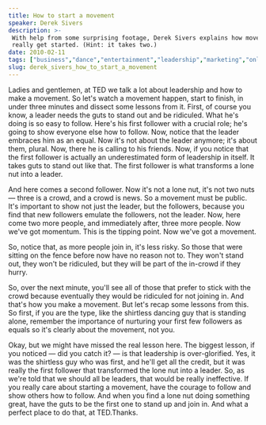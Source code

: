 ```yaml
---
title: How to start a movement
speaker: Derek Sivers
description: >-
 With help from some surprising footage, Derek Sivers explains how movements
 really get started. (Hint: it takes two.)
date: 2010-02-11
tags: ["business","dance","entertainment","leadership","marketing","online-video"]
slug: derek_sivers_how_to_start_a_movement
---
```


Ladies and gentlemen, at TED we talk a lot about leadership and how to make a movement. So
let's watch a movement happen, start to finish, in under three minutes and dissect some
lessons from it. First, of course you know, a leader needs the guts to stand out and be
ridiculed. What he's doing is so easy to follow. Here's his first follower with a crucial
role; he's going to show everyone else how to follow. Now, notice that the leader embraces
him as an equal. Now it's not about the leader anymore; it's about them, plural. Now,
there he is calling to his friends. Now, if you notice that the first follower is actually
an underestimated form of leadership in itself. It takes guts to stand out like that. The
first follower is what transforms a lone nut into a leader.

And here comes a second follower. Now it's not a lone nut, it's not two nuts — three is a
crowd, and a crowd is news. So a movement must be public. It's important to show not just
the leader, but the followers, because you find that new followers emulate the followers,
not the leader. Now, here come two more people, and immediately after, three more people.
Now we've got momentum. This is the tipping point. Now we've got a movement.

So, notice that, as more people join in, it's less risky. So those that were sitting on
the fence before now have no reason not to. They won't stand out, they won't be ridiculed,
but they will be part of the in-crowd if they hurry.

So, over the next minute, you'll see all of those that prefer to stick with the crowd
because eventually they would be ridiculed for not joining in. And that's how you make a
movement. But let's recap some lessons from this. So first, if you are the type, like the
shirtless dancing guy that is standing alone, remember the importance of nurturing your
first few followers as equals so it's clearly about the movement, not you.

Okay, but we might have missed the real lesson here. The biggest lesson, if you noticed —
did you catch it? — is that leadership is over-glorified. Yes, it was the shirtless guy
who was first, and he'll get all the credit, but it was really the first follower that
transformed the lone nut into a leader. So, as we're told that we should all be leaders,
that would be really ineffective. If you really care about starting a movement, have the
courage to follow and show others how to follow. And when you find a lone nut doing
something great, have the guts to be the first one to stand up and join in. And what a
perfect place to do that, at TED.Thanks.

<!--
ad_duration=3.33
event="TED2010"
external_start_time=0
has_talk_citation=0
intro_duration=11.82
is_subtitle_required="False"
is_talk_featured="True"
language="en"
language_swap="False"
native_language="en"
number_of_related_talks=6
number_of_speakers=1
number_of_subtitled_videos=64
number_of_tags=6
number_of_talk_download_languages=66
number_of_talk_more_resources=0
number_of_talk_recommendations=1
number_of_talks_take_actions=0
post_ad_duration=0.83
published_timestamp="2010-04-01 06:54:00"
recording_date="2010-02-11"
speaker_description="Entrepreneur"
speaker_is_published=1
speaker_name="Derek Sivers"
speaker_what_others_say="Derek Sivers is changing the way music is bought and sold. A musicians' savior. One of the last music-business folk heroes."
talk_more_resources=[]
talk_name="How to start a movement"
talk_recommendations_blurb="Two of Sivers' must-read books on how movements form."
talks_tags=["business","dance","entertainment","leadership","marketing","online-video"]
talks_take_action=[]
url_audio="https://download.ted.com/talks/DerekSivers_2010U.mp3?apikey=acme-roadrunner"
url_photo_speaker="https://pe.tedcdn.com/images/ted/144960_254x191.jpg"
url_photo_talk="https://pe.tedcdn.com/images/ted/6a9cdd2f78fe58b1214125365612fae20bf8b3c5_2880x1620.jpg"
url_webpage="https://www.ted.com/talks/derek_sivers_how_to_start_a_movement"
video_type_name="TED Stage Talk"
-->